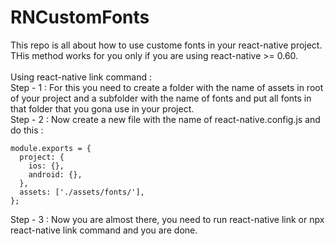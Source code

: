 # RNCustomFonts
This repo is all about how to use custome fonts in your react-native project. THis method works for you only if you are using react-native >= 0.60.<br/><br/>
Using react-native link command :</br>
Step - 1 : For this you need to create a folder with the name of assets in root of your project and a subfolder with the name of fonts and put all fonts in that folder that you gona use in your project.</br>
Step - 2 : Now create a new file with the name of react-native.config.js and do this :</br>
````
module.exports = {
  project: {
    ios: {},
    android: {},
  },
  assets: ['./assets/fonts/'],
};
````
Step - 3 : Now you are almost there, you need to run react-native link or npx react-native link command and you are done.</br>
